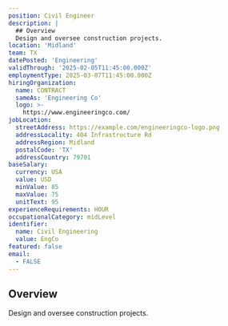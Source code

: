 ```yaml
---
position: Civil Engineer
description: |
  ## Overview
  Design and oversee construction projects.
location: 'Midland'
team: TX
datePosted: 'Engineering'
validThrough: '2025-02-05T11:45:00.000Z'
employmentType: 2025-03-07T11:45:00.000Z
hiringOrganization:
  name: CONTRACT
  sameAs: 'Engineering Co'
  logo: >-
    https://www.engineeringco.com/
jobLocation:
  streetAddress: https://example.com/engineeringco-logo.png
  addressLocality: 404 Infrastructure Rd
  addressRegion: Midland
  postalCode: 'TX'
  addressCountry: 79701
baseSalary:
  currency: USA
  value: USD
  minValue: 85
  maxValue: 75
  unitText: 95
experienceRequirements: HOUR
occupationalCategory: midLevel
identifier:
  name: Civil Engineering
  value: EngCo
featured: false
email:
  - FALSE
---
```



## Overview
Design and oversee construction projects.
